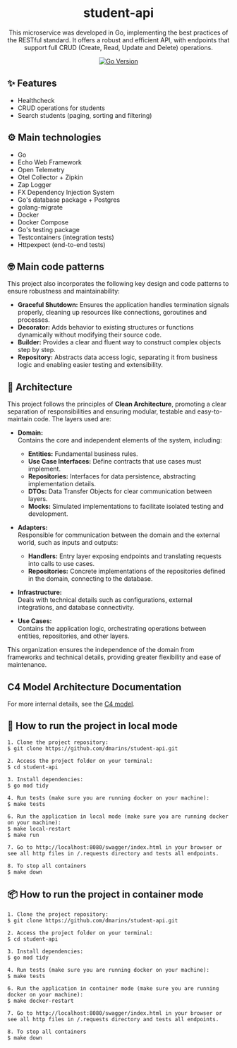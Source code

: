 <h1 align="center">student-api</h1>

<div align="center">

This microservice was developed in Go, implementing the best practices of the RESTful standard. It offers a robust and efficient API, with endpoints that support full CRUD (Create, Read, Update and Delete) operations.

[![Go Version](https://img.shields.io/badge/Go-1.23.2-blue)](https://go.dev/doc/devel/release#go1.23.0)

</div>


## ✨ Features

- Healthcheck
- CRUD operations for students
- Search students (paging, sorting and filtering)

## ⚙️ Main technologies

- Go
- Echo Web Framework
- Open Telemetry
- Otel Collector + Zipkin
- Zap Logger
- FX Dependency Injection System
- Go's database package + Postgres
- golang-migrate
- Docker
- Docker Compose
- Go's testing package
- Testcontainers (integration tests)
- Httpexpect  (end-to-end tests)

## 🤓 Main code patterns

This project also incorporates the following key design and code patterns to ensure robustness and maintainability:

- **Graceful Shutdown:** Ensures the application handles termination signals properly, cleaning up resources like connections, goroutines and processes.  
- **Decorator:** Adds behavior to existing structures or functions dynamically without modifying their source code.  
- **Builder:** Provides a clear and fluent way to construct complex objects step by step.  
- **Repository:** Abstracts data access logic, separating it from business logic and enabling easier testing and extensibility.

## 🏢 Architecture

This project follows the principles of **Clean Architecture**, promoting a clear separation of responsibilities and ensuring modular, testable and easy-to-maintain code. The layers used are:

- **Domain:**  
  Contains the core and independent elements of the system, including:  
  - **Entities:** Fundamental business rules.  
  - **Use Case Interfaces:** Define contracts that use cases must implement.  
  - **Repositories:** Interfaces for data persistence, abstracting implementation details.  
  - **DTOs:** Data Transfer Objects for clear communication between layers.  
  - **Mocks:** Simulated implementations to facilitate isolated testing and development.  

- **Adapters:**  
  Responsible for communication between the domain and the external world, such as inputs and outputs:  
  - **Handlers:** Entry layer exposing endpoints and translating requests into calls to use cases.  
  - **Repositories:** Concrete implementations of the repositories defined in the domain, connecting to the database.  

- **Infrastructure:**  
  Deals with technical details such as configurations, external integrations, and database connectivity.  

- **Use Cases:**  
  Contains the application logic, orchestrating operations between entities, repositories, and other layers.  

This organization ensures the independence of the domain from frameworks and technical details, providing greater flexibility and ease of maintenance.

## C4 Model Architecture Documentation

For more internal details, see the [C4 model](./c4-model.md).

## 🚀 How to run the project in local mode

```
1. Clone the project repository:
$ git clone https://github.com/dmarins/student-api.git

2. Access the project folder on your terminal:
$ cd student-api

3. Install dependencies:
$ go mod tidy

4. Run tests (make sure you are running docker on your machine):
$ make tests

6. Run the application in local mode (make sure you are running docker on your machine):
$ make local-restart
$ make run

7. Go to http://localhost:8080/swagger/index.html in your browser or see all http files in /.requests directory and tests all endpoints.

8. To stop all containers
$ make down
```

## 📦 How to run the project in container mode

```
1. Clone the project repository:
$ git clone https://github.com/dmarins/student-api.git

2. Access the project folder on your terminal:
$ cd student-api

3. Install dependencies:
$ go mod tidy

4. Run tests (make sure you are running docker on your machine):
$ make tests

6. Run the application in container mode (make sure you are running docker on your machine):
$ make docker-restart

7. Go to http://localhost:8080/swagger/index.html in your browser or see all http files in /.requests directory and tests all endpoints.

8. To stop all containers
$ make down
```